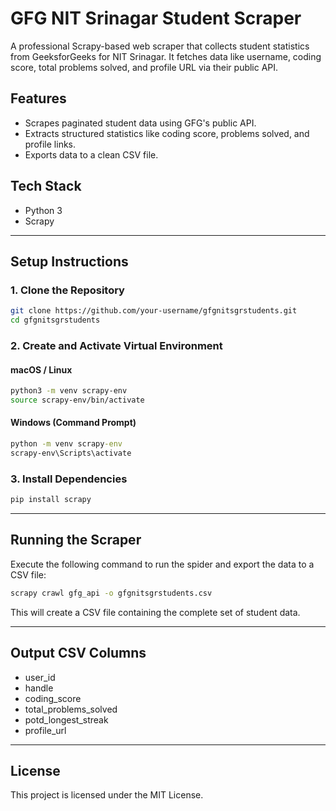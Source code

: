 
# GFG NIT Srinagar Student Scraper

A professional Scrapy-based web scraper that collects student statistics from GeeksforGeeks for NIT Srinagar. It fetches data like username, coding score, total problems solved, and profile URL via their public API.

## Features

- Scrapes paginated student data using GFG's public API.
- Extracts structured statistics like coding score, problems solved, and profile links.
- Exports data to a clean CSV file.

## Tech Stack

- Python 3
- Scrapy

---

## Setup Instructions

### 1. Clone the Repository

```bash
git clone https://github.com/your-username/gfgnitsgrstudents.git
cd gfgnitsgrstudents
```

### 2. Create and Activate Virtual Environment

#### macOS / Linux

```bash
python3 -m venv scrapy-env
source scrapy-env/bin/activate
```

#### Windows (Command Prompt)

```cmd
python -m venv scrapy-env
scrapy-env\Scripts\activate
```

### 3. Install Dependencies

```bash
pip install scrapy
```

---

## Running the Scraper

Execute the following command to run the spider and export the data to a CSV file:

```bash
scrapy crawl gfg_api -o gfgnitsgrstudents.csv
```

This will create a CSV file containing the complete set of student data.

---

## Output CSV Columns

- user_id
- handle
- coding_score
- total_problems_solved
- potd_longest_streak
- profile_url

---

## License

This project is licensed under the MIT License.
